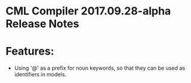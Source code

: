 # CML Compiler 2017.09.28-alpha Release Notes

# Features:

- Using '@' as a prefix for noun keywords, so that they can be used as identifiers in models.
